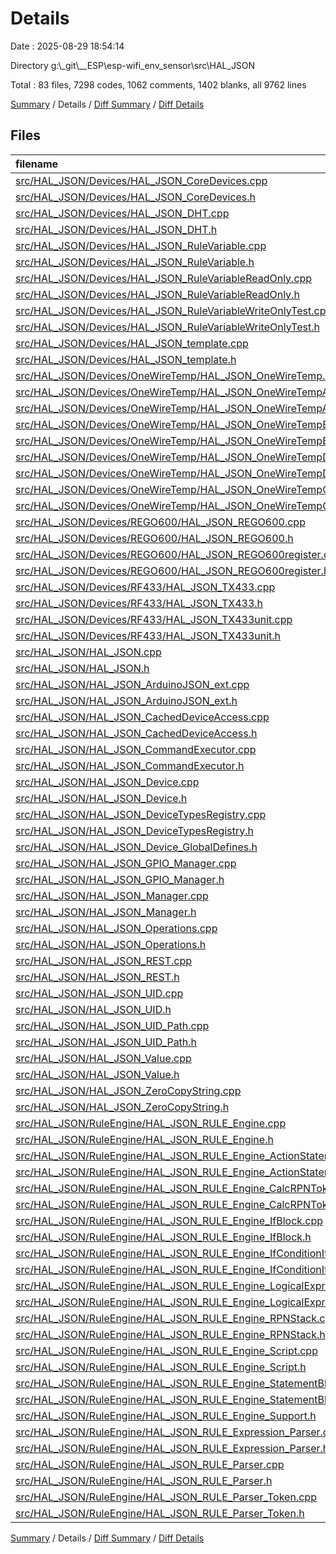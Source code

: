 # Details

Date : 2025-08-29 18:54:14

Directory g:\\_git\\__ESP\\esp-wifi_env_sensor\\src\\HAL_JSON

Total : 83 files,  7298 codes, 1062 comments, 1402 blanks, all 9762 lines

[Summary](results.md) / Details / [Diff Summary](diff.md) / [Diff Details](diff-details.md)

## Files
| filename | language | code | comment | blank | total |
| :--- | :--- | ---: | ---: | ---: | ---: |
| [src/HAL\_JSON/Devices/HAL\_JSON\_CoreDevices.cpp](/src/HAL_JSON/Devices/HAL_JSON_CoreDevices.cpp) | C++ | 280 | 66 | 51 | 397 |
| [src/HAL\_JSON/Devices/HAL\_JSON\_CoreDevices.h](/src/HAL_JSON/Devices/HAL_JSON_CoreDevices.h) | C++ | 106 | 35 | 23 | 164 |
| [src/HAL\_JSON/Devices/HAL\_JSON\_DHT.cpp](/src/HAL_JSON/Devices/HAL_JSON_DHT.cpp) | C++ | 118 | 6 | 16 | 140 |
| [src/HAL\_JSON/Devices/HAL\_JSON\_DHT.h](/src/HAL_JSON/Devices/HAL_JSON_DHT.h) | C++ | 37 | 2 | 14 | 53 |
| [src/HAL\_JSON/Devices/HAL\_JSON\_RuleVariable.cpp](/src/HAL_JSON/Devices/HAL_JSON_RuleVariable.cpp) | C++ | 42 | 2 | 8 | 52 |
| [src/HAL\_JSON/Devices/HAL\_JSON\_RuleVariable.h](/src/HAL_JSON/Devices/HAL_JSON_RuleVariable.h) | C++ | 22 | 0 | 7 | 29 |
| [src/HAL\_JSON/Devices/HAL\_JSON\_RuleVariableReadOnly.cpp](/src/HAL_JSON/Devices/HAL_JSON_RuleVariableReadOnly.cpp) | C++ | 35 | 2 | 8 | 45 |
| [src/HAL\_JSON/Devices/HAL\_JSON\_RuleVariableReadOnly.h](/src/HAL_JSON/Devices/HAL_JSON_RuleVariableReadOnly.h) | C++ | 20 | 0 | 7 | 27 |
| [src/HAL\_JSON/Devices/HAL\_JSON\_RuleVariableWriteOnlyTest.cpp](/src/HAL_JSON/Devices/HAL_JSON_RuleVariableWriteOnlyTest.cpp) | C++ | 35 | 2 | 8 | 45 |
| [src/HAL\_JSON/Devices/HAL\_JSON\_RuleVariableWriteOnlyTest.h](/src/HAL_JSON/Devices/HAL_JSON_RuleVariableWriteOnlyTest.h) | C++ | 20 | 0 | 7 | 27 |
| [src/HAL\_JSON/Devices/HAL\_JSON\_template.cpp](/src/HAL_JSON/Devices/HAL_JSON_template.cpp) | C++ | 23 | 1 | 8 | 32 |
| [src/HAL\_JSON/Devices/HAL\_JSON\_template.h](/src/HAL_JSON/Devices/HAL_JSON_template.h) | C++ | 18 | 0 | 6 | 24 |
| [src/HAL\_JSON/Devices/OneWireTemp/HAL\_JSON\_OneWireTemp.h](/src/HAL_JSON/Devices/OneWireTemp/HAL_JSON_OneWireTemp.h) | C++ | 4 | 3 | 2 | 9 |
| [src/HAL\_JSON/Devices/OneWireTemp/HAL\_JSON\_OneWireTempAutoRefresh.cpp](/src/HAL_JSON/Devices/OneWireTemp/HAL_JSON_OneWireTempAutoRefresh.cpp) | C++ | 43 | 5 | 8 | 56 |
| [src/HAL\_JSON/Devices/OneWireTemp/HAL\_JSON\_OneWireTempAutoRefresh.h](/src/HAL_JSON/Devices/OneWireTemp/HAL_JSON_OneWireTempAutoRefresh.h) | C++ | 31 | 0 | 17 | 48 |
| [src/HAL\_JSON/Devices/OneWireTemp/HAL\_JSON\_OneWireTempBus.cpp](/src/HAL_JSON/Devices/OneWireTemp/HAL_JSON_OneWireTempBus.cpp) | C++ | 219 | 12 | 33 | 264 |
| [src/HAL\_JSON/Devices/OneWireTemp/HAL\_JSON\_OneWireTempBus.h](/src/HAL_JSON/Devices/OneWireTemp/HAL_JSON_OneWireTempBus.h) | C++ | 44 | 1 | 16 | 61 |
| [src/HAL\_JSON/Devices/OneWireTemp/HAL\_JSON\_OneWireTempDevice.cpp](/src/HAL_JSON/Devices/OneWireTemp/HAL_JSON_OneWireTempDevice.cpp) | C++ | 96 | 14 | 28 | 138 |
| [src/HAL\_JSON/Devices/OneWireTemp/HAL\_JSON\_OneWireTempDevice.h](/src/HAL_JSON/Devices/OneWireTemp/HAL_JSON_OneWireTempDevice.h) | C++ | 53 | 2 | 18 | 73 |
| [src/HAL\_JSON/Devices/OneWireTemp/HAL\_JSON\_OneWireTempGroup.cpp](/src/HAL_JSON/Devices/OneWireTemp/HAL_JSON_OneWireTempGroup.cpp) | C++ | 179 | 6 | 18 | 203 |
| [src/HAL\_JSON/Devices/OneWireTemp/HAL\_JSON\_OneWireTempGroup.h](/src/HAL_JSON/Devices/OneWireTemp/HAL_JSON_OneWireTempGroup.h) | C++ | 29 | 1 | 12 | 42 |
| [src/HAL\_JSON/Devices/REGO600/HAL\_JSON\_REGO600.cpp](/src/HAL_JSON/Devices/REGO600/HAL_JSON_REGO600.cpp) | C++ | 121 | 4 | 13 | 138 |
| [src/HAL\_JSON/Devices/REGO600/HAL\_JSON\_REGO600.h](/src/HAL_JSON/Devices/REGO600/HAL_JSON_REGO600.h) | C++ | 28 | 1 | 6 | 35 |
| [src/HAL\_JSON/Devices/REGO600/HAL\_JSON\_REGO600register.cpp](/src/HAL_JSON/Devices/REGO600/HAL_JSON_REGO600register.cpp) | C++ | 58 | 4 | 11 | 73 |
| [src/HAL\_JSON/Devices/REGO600/HAL\_JSON\_REGO600register.h](/src/HAL_JSON/Devices/REGO600/HAL_JSON_REGO600register.h) | C++ | 39 | 3 | 9 | 51 |
| [src/HAL\_JSON/Devices/RF433/HAL\_JSON\_TX433.cpp](/src/HAL_JSON/Devices/RF433/HAL_JSON_TX433.cpp) | C++ | 94 | 4 | 14 | 112 |
| [src/HAL\_JSON/Devices/RF433/HAL\_JSON\_TX433.h](/src/HAL_JSON/Devices/RF433/HAL_JSON_TX433.h) | C++ | 25 | 0 | 9 | 34 |
| [src/HAL\_JSON/Devices/RF433/HAL\_JSON\_TX433unit.cpp](/src/HAL_JSON/Devices/RF433/HAL_JSON_TX433unit.cpp) | C++ | 70 | 2 | 14 | 86 |
| [src/HAL\_JSON/Devices/RF433/HAL\_JSON\_TX433unit.h](/src/HAL_JSON/Devices/RF433/HAL_JSON_TX433unit.h) | C++ | 31 | 6 | 12 | 49 |
| [src/HAL\_JSON/HAL\_JSON.cpp](/src/HAL_JSON/HAL_JSON.cpp) | C++ | 11 | 1 | 3 | 15 |
| [src/HAL\_JSON/HAL\_JSON.h](/src/HAL_JSON/HAL_JSON.h) | C++ | 15 | 0 | 6 | 21 |
| [src/HAL\_JSON/HAL\_JSON\_ArduinoJSON\_ext.cpp](/src/HAL_JSON/HAL_JSON_ArduinoJSON_ext.cpp) | C++ | 101 | 0 | 13 | 114 |
| [src/HAL\_JSON/HAL\_JSON\_ArduinoJSON\_ext.h](/src/HAL_JSON/HAL_JSON_ArduinoJSON_ext.h) | C++ | 25 | 0 | 11 | 36 |
| [src/HAL\_JSON/HAL\_JSON\_CachedDeviceAccess.cpp](/src/HAL_JSON/HAL_JSON_CachedDeviceAccess.cpp) | C++ | 20 | 0 | 5 | 25 |
| [src/HAL\_JSON/HAL\_JSON\_CachedDeviceAccess.h](/src/HAL_JSON/HAL_JSON_CachedDeviceAccess.h) | C++ | 22 | 8 | 10 | 40 |
| [src/HAL\_JSON/HAL\_JSON\_CommandExecutor.cpp](/src/HAL_JSON/HAL_JSON_CommandExecutor.cpp) | C++ | 251 | 24 | 34 | 309 |
| [src/HAL\_JSON/HAL\_JSON\_CommandExecutor.h](/src/HAL_JSON/HAL_JSON_CommandExecutor.h) | C++ | 41 | 6 | 11 | 58 |
| [src/HAL\_JSON/HAL\_JSON\_Device.cpp](/src/HAL_JSON/HAL_JSON_Device.cpp) | C++ | 36 | 0 | 12 | 48 |
| [src/HAL\_JSON/HAL\_JSON\_Device.h](/src/HAL_JSON/HAL_JSON_Device.h) | C++ | 62 | 6 | 19 | 87 |
| [src/HAL\_JSON/HAL\_JSON\_DeviceTypesRegistry.cpp](/src/HAL_JSON/HAL_JSON_DeviceTypesRegistry.cpp) | C++ | 35 | 2 | 10 | 47 |
| [src/HAL\_JSON/HAL\_JSON\_DeviceTypesRegistry.h](/src/HAL_JSON/HAL_JSON_DeviceTypesRegistry.h) | C++ | 22 | 0 | 10 | 32 |
| [src/HAL\_JSON/HAL\_JSON\_Device\_GlobalDefines.h](/src/HAL_JSON/HAL_JSON_Device_GlobalDefines.h) | C++ | 42 | 5 | 14 | 61 |
| [src/HAL\_JSON/HAL\_JSON\_GPIO\_Manager.cpp](/src/HAL_JSON/HAL_JSON_GPIO_Manager.cpp) | C++ | 213 | 13 | 16 | 242 |
| [src/HAL\_JSON/HAL\_JSON\_GPIO\_Manager.h](/src/HAL_JSON/HAL_JSON_GPIO_Manager.h) | C++ | 52 | 15 | 18 | 85 |
| [src/HAL\_JSON/HAL\_JSON\_Manager.cpp](/src/HAL_JSON/HAL_JSON_Manager.cpp) | C++ | 257 | 28 | 43 | 328 |
| [src/HAL\_JSON/HAL\_JSON\_Manager.h](/src/HAL_JSON/HAL_JSON_Manager.h) | C++ | 49 | 7 | 13 | 69 |
| [src/HAL\_JSON/HAL\_JSON\_Operations.cpp](/src/HAL_JSON/HAL_JSON_Operations.cpp) | C++ | 0 | 0 | 2 | 2 |
| [src/HAL\_JSON/HAL\_JSON\_Operations.h](/src/HAL_JSON/HAL_JSON_Operations.h) | C++ | 77 | 7 | 13 | 97 |
| [src/HAL\_JSON/HAL\_JSON\_REST.cpp](/src/HAL_JSON/HAL_JSON_REST.cpp) | C++ | 26 | 2 | 8 | 36 |
| [src/HAL\_JSON/HAL\_JSON\_REST.h](/src/HAL_JSON/HAL_JSON_REST.h) | C++ | 24 | 3 | 7 | 34 |
| [src/HAL\_JSON/HAL\_JSON\_UID.cpp](/src/HAL_JSON/HAL_JSON_UID.cpp) | C++ | 59 | 1 | 9 | 69 |
| [src/HAL\_JSON/HAL\_JSON\_UID.h](/src/HAL_JSON/HAL_JSON_UID.h) | C++ | 33 | 3 | 7 | 43 |
| [src/HAL\_JSON/HAL\_JSON\_UID\_Path.cpp](/src/HAL_JSON/HAL_JSON_UID_Path.cpp) | C++ | 110 | 1 | 11 | 122 |
| [src/HAL\_JSON/HAL\_JSON\_UID\_Path.h](/src/HAL_JSON/HAL_JSON_UID_Path.h) | C++ | 40 | 5 | 15 | 60 |
| [src/HAL\_JSON/HAL\_JSON\_Value.cpp](/src/HAL_JSON/HAL_JSON_Value.cpp) | C++ | 137 | 13 | 28 | 178 |
| [src/HAL\_JSON/HAL\_JSON\_Value.h](/src/HAL_JSON/HAL_JSON_Value.h) | C++ | 52 | 7 | 17 | 76 |
| [src/HAL\_JSON/HAL\_JSON\_ZeroCopyString.cpp](/src/HAL_JSON/HAL_JSON_ZeroCopyString.cpp) | C++ | 337 | 30 | 59 | 426 |
| [src/HAL\_JSON/HAL\_JSON\_ZeroCopyString.h](/src/HAL_JSON/HAL_JSON_ZeroCopyString.h) | C++ | 50 | 54 | 7 | 111 |
| [src/HAL\_JSON/RuleEngine/HAL\_JSON\_RULE\_Engine.cpp](/src/HAL_JSON/RuleEngine/HAL_JSON_RULE_Engine.cpp) | C++ | 3 | 0 | 4 | 7 |
| [src/HAL\_JSON/RuleEngine/HAL\_JSON\_RULE\_Engine.h](/src/HAL_JSON/RuleEngine/HAL_JSON_RULE_Engine.h) | C++ | 13 | 4 | 6 | 23 |
| [src/HAL\_JSON/RuleEngine/HAL\_JSON\_RULE\_Engine\_ActionStatement.cpp](/src/HAL_JSON/RuleEngine/HAL_JSON_RULE_Engine_ActionStatement.cpp) | C++ | 14 | 0 | 7 | 21 |
| [src/HAL\_JSON/RuleEngine/HAL\_JSON\_RULE\_Engine\_ActionStatement.h](/src/HAL_JSON/RuleEngine/HAL_JSON_RULE_Engine_ActionStatement.h) | C++ | 21 | 0 | 8 | 29 |
| [src/HAL\_JSON/RuleEngine/HAL\_JSON\_RULE\_Engine\_CalcRPNToken.cpp](/src/HAL_JSON/RuleEngine/HAL_JSON_RULE_Engine_CalcRPNToken.cpp) | C++ | 256 | 2 | 13 | 271 |
| [src/HAL\_JSON/RuleEngine/HAL\_JSON\_RULE\_Engine\_CalcRPNToken.h](/src/HAL_JSON/RuleEngine/HAL_JSON_RULE_Engine_CalcRPNToken.h) | C++ | 39 | 6 | 8 | 53 |
| [src/HAL\_JSON/RuleEngine/HAL\_JSON\_RULE\_Engine\_IfBlock.cpp](/src/HAL_JSON/RuleEngine/HAL_JSON_RULE_Engine_IfBlock.cpp) | C++ | 72 | 10 | 19 | 101 |
| [src/HAL\_JSON/RuleEngine/HAL\_JSON\_RULE\_Engine\_IfBlock.h](/src/HAL_JSON/RuleEngine/HAL_JSON_RULE_Engine_IfBlock.h) | C++ | 46 | 21 | 20 | 87 |
| [src/HAL\_JSON/RuleEngine/HAL\_JSON\_RULE\_Engine\_IfConditionItem.cpp](/src/HAL_JSON/RuleEngine/HAL_JSON_RULE_Engine_IfConditionItem.cpp) | C++ | 27 | 0 | 8 | 35 |
| [src/HAL\_JSON/RuleEngine/HAL\_JSON\_RULE\_Engine\_IfConditionItem.h](/src/HAL_JSON/RuleEngine/HAL_JSON_RULE_Engine_IfConditionItem.h) | C++ | 25 | 1 | 8 | 34 |
| [src/HAL\_JSON/RuleEngine/HAL\_JSON\_RULE\_Engine\_LogicalExpressionRPNToken.cpp](/src/HAL_JSON/RuleEngine/HAL_JSON_RULE_Engine_LogicalExpressionRPNToken.cpp) | C++ | 10 | 0 | 6 | 16 |
| [src/HAL\_JSON/RuleEngine/HAL\_JSON\_RULE\_Engine\_LogicalExpressionRPNToken.h](/src/HAL_JSON/RuleEngine/HAL_JSON_RULE_Engine_LogicalExpressionRPNToken.h) | C++ | 18 | 1 | 8 | 27 |
| [src/HAL\_JSON/RuleEngine/HAL\_JSON\_RULE\_Engine\_RPNStack.cpp](/src/HAL_JSON/RuleEngine/HAL_JSON_RULE_Engine_RPNStack.cpp) | C++ | 5 | 0 | 3 | 8 |
| [src/HAL\_JSON/RuleEngine/HAL\_JSON\_RULE\_Engine\_RPNStack.h](/src/HAL_JSON/RuleEngine/HAL_JSON_RULE_Engine_RPNStack.h) | C++ | 30 | 0 | 10 | 40 |
| [src/HAL\_JSON/RuleEngine/HAL\_JSON\_RULE\_Engine\_Script.cpp](/src/HAL_JSON/RuleEngine/HAL_JSON_RULE_Engine_Script.cpp) | C++ | 95 | 10 | 26 | 131 |
| [src/HAL\_JSON/RuleEngine/HAL\_JSON\_RULE\_Engine\_Script.h](/src/HAL_JSON/RuleEngine/HAL_JSON_RULE_Engine_Script.h) | C++ | 41 | 23 | 13 | 77 |
| [src/HAL\_JSON/RuleEngine/HAL\_JSON\_RULE\_Engine\_StatementBlock.cpp](/src/HAL_JSON/RuleEngine/HAL_JSON_RULE_Engine_StatementBlock.cpp) | C++ | 25 | 0 | 6 | 31 |
| [src/HAL\_JSON/RuleEngine/HAL\_JSON\_RULE\_Engine\_StatementBlock.h](/src/HAL_JSON/RuleEngine/HAL_JSON_RULE_Engine_StatementBlock.h) | C++ | 21 | 2 | 12 | 35 |
| [src/HAL\_JSON/RuleEngine/HAL\_JSON\_RULE\_Engine\_Support.h](/src/HAL_JSON/RuleEngine/HAL_JSON_RULE_Engine_Support.h) | C++ | 18 | 0 | 4 | 22 |
| [src/HAL\_JSON/RuleEngine/HAL\_JSON\_RULE\_Expression\_Parser.cpp](/src/HAL_JSON/RuleEngine/HAL_JSON_RULE_Expression_Parser.cpp) | C++ | 1,017 | 178 | 142 | 1,337 |
| [src/HAL\_JSON/RuleEngine/HAL\_JSON\_RULE\_Expression\_Parser.h](/src/HAL_JSON/RuleEngine/HAL_JSON_RULE_Expression_Parser.h) | C++ | 227 | 19 | 54 | 300 |
| [src/HAL\_JSON/RuleEngine/HAL\_JSON\_RULE\_Parser.cpp](/src/HAL_JSON/RuleEngine/HAL_JSON_RULE_Parser.cpp) | C++ | 717 | 230 | 117 | 1,064 |
| [src/HAL\_JSON/RuleEngine/HAL\_JSON\_RULE\_Parser.h](/src/HAL_JSON/RuleEngine/HAL_JSON_RULE_Parser.h) | C++ | 62 | 26 | 25 | 113 |
| [src/HAL\_JSON/RuleEngine/HAL\_JSON\_RULE\_Parser\_Token.cpp](/src/HAL_JSON/RuleEngine/HAL_JSON_RULE_Parser_Token.cpp) | C++ | 256 | 32 | 25 | 313 |
| [src/HAL\_JSON/RuleEngine/HAL\_JSON\_RULE\_Parser\_Token.h](/src/HAL_JSON/RuleEngine/HAL_JSON_RULE_Parser_Token.h) | C++ | 121 | 72 | 16 | 209 |

[Summary](results.md) / Details / [Diff Summary](diff.md) / [Diff Details](diff-details.md)